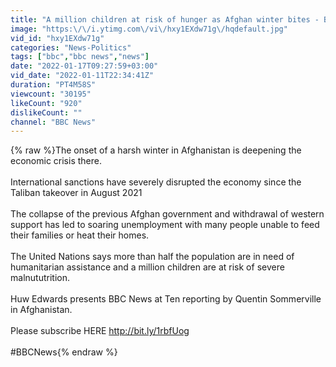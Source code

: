```yaml
---
title: "A million children at risk of hunger as Afghan winter bites - BBC News"
image: "https:\/\/i.ytimg.com\/vi\/hxy1EXdw71g\/hqdefault.jpg"
vid_id: "hxy1EXdw71g"
categories: "News-Politics"
tags: ["bbc","bbc news","news"]
date: "2022-01-17T09:27:59+03:00"
vid_date: "2022-01-11T22:34:41Z"
duration: "PT4M58S"
viewcount: "30195"
likeCount: "920"
dislikeCount: ""
channel: "BBC News"
---
```

{% raw %}The onset of a harsh winter in Afghanistan is deepening the economic crisis there.<br /><br />International sanctions have severely disrupted the economy since the Taliban takeover in August 2021<br /><br />The collapse of the previous Afghan government and withdrawal of western support has led to soaring unemployment with many people unable to feed their families or heat their homes.<br /><br />The United Nations says more than half the population are in need of humanitarian assistance and a million children are at risk of severe malnututrition.<br /><br />Huw Edwards presents BBC News at Ten reporting by Quentin Sommerville in Afghanistan.<br /><br />Please subscribe HERE <a rel="nofollow" target="blank" href="http://bit.ly/1rbfUog">http://bit.ly/1rbfUog</a><br /><br />#BBCNews{% endraw %}
